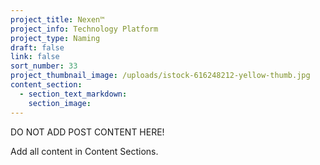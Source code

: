 ```yaml
---
project_title: Nexen™
project_info: Technology Platform
project_type: Naming
draft: false
link: false
sort_number: 33
project_thumbnail_image: /uploads/istock-616248212-yellow-thumb.jpg
content_section:
  - section_text_markdown:
    section_image:
---
```



DO NOT ADD POST CONTENT HERE!

Add all content in Content Sections.